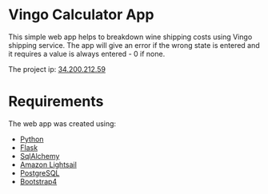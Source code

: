 # Vingo Calculator App

This simple web app helps to breakdown wine shipping costs using Vingo shipping service. 
The app will give an error if the wrong state is entered and it requires a value is always entered - 0 if none. 

The project ip: [34.200.212.59](http://34.200.212.59/)

# Requirements 

The web app was created using:

- [Python](https://www.python.org/)
- [Flask](http://flask.pocoo.org/)
- [SqlAlchemy](https://www.sqlalchemy.org/)
- [Amazon Lightsail](https://aws.amazon.com/lightsail)
- [PostgreSQL](https://www.postgresql.org/)
- [Bootstrap4](https://getbootstrap.com/)